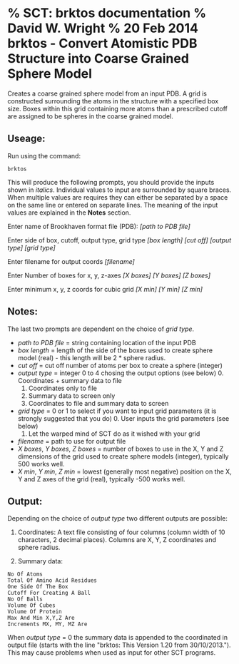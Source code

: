 % SCT: brktos documentation
% David W. Wright
% 20 Feb 2014 
brktos - Convert Atomistic PDB Structure into Coarse Grained Sphere Model
=========================================================================

Creates a coarse grained sphere model from an input PDB.
A grid is constructed surrounding the atoms in the structure with a specified 
box size.
Boxes within this grid containing more atoms than a prescribed cutoff are 
assigned to be spheres in the coarse grained model.

Useage:
-------

Run using the command:

~~~~~~~
brktos
~~~~~~~

This will produce the following prompts, you should provide the inputs shown in 
*italics*.
Individual values to input are surrounded by square braces. 
When multiple values are requires they can either be separated by a space on 
the same line or entered on separate lines.
The meaning of the input values are explained in the **Notes** section.

Enter name of Brookhaven format file (PDB):  *[path to PDB file]*

Enter side of box, cutoff, output type, grid type *[box length] 
[cut off] [output type] [grid type]*

Enter filename for output coords *[filename]*

Enter Number of boxes for x, y, z-axes *[X boxes] [Y boxes] [Z boxes]* 

Enter minimum x, y, z coords for cubic grid *[X min] [Y min] [Z min]*

Notes:
------

The last two prompts are dependent on the choice of *grid type*.

- *path to PDB file* = string containing location of the input PDB
- *box length* = length of the side of the boxes used to create sphere model 
(real) - this length will be 2 * sphere radius.
- *cut off* = cut off number of atoms per box to create a sphere (integer)
- *output type* = integer 0 to 4 chosing the output options (see below)
    0. Coordinates + summary data to file
    1. Coordinates only to file
    2. Summary data to screen only
    3. Coordinates to file and summary data to screen
- *grid type* = 0 or 1 to select if you want to input grid parameters (it is 
strongly suggested that you do)
    0. User inputs the grid parameters (see below)
    1. Let the warped mind of SCT do as it wished with your grid
- *filename* = path to use for output file
- *X boxes*, *Y boxes*, *Z boxes* = number of boxes to use in the X, Y and Z 
dimensions of the grid used to create sphere models (integer), typically 500 
works well.
- *X min*, *Y min*, *Z min* = lowest (generally most negative) position on the 
X, Y and Z axes of the grid (real), typically -500 works well.

Output:
-------

Depending on the choice of *output type* two different outputs are possible:

1. Coordinates: A text file consisting of four columns (column width of 10 
characters, 2 decimal places).
Columns are X, Y, Z coordinates and sphere radius.

2. Summary data:

~~~~~~
No Of Atoms
Total Of Amino Acid Residues
One Side Of The Box
Cutoff For Creating A Ball
No Of Balls
Volume Of Cubes
Volume Of Protein
Max And Min X,Y,Z Are
Increments MX, MY, MZ Are
~~~~~~

When *output type* = 0 the summary data is appended to the coordinated in output file
(starts with the line "brktos: This Version 1.20 from 30/10/2013."). 
This may cause problems when used as input for other SCT programs.
